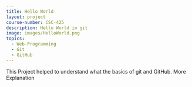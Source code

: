 ```yaml
---
title: Hello World
layout: project
course-number: CSC-425
description: Hello World in git
image: images/HelloWorld.png
topics:
  - Web-Programming
  - Git
  - GitHub
---
```


This Project helped to understand what the basics of git and GitHub. More Explanation

